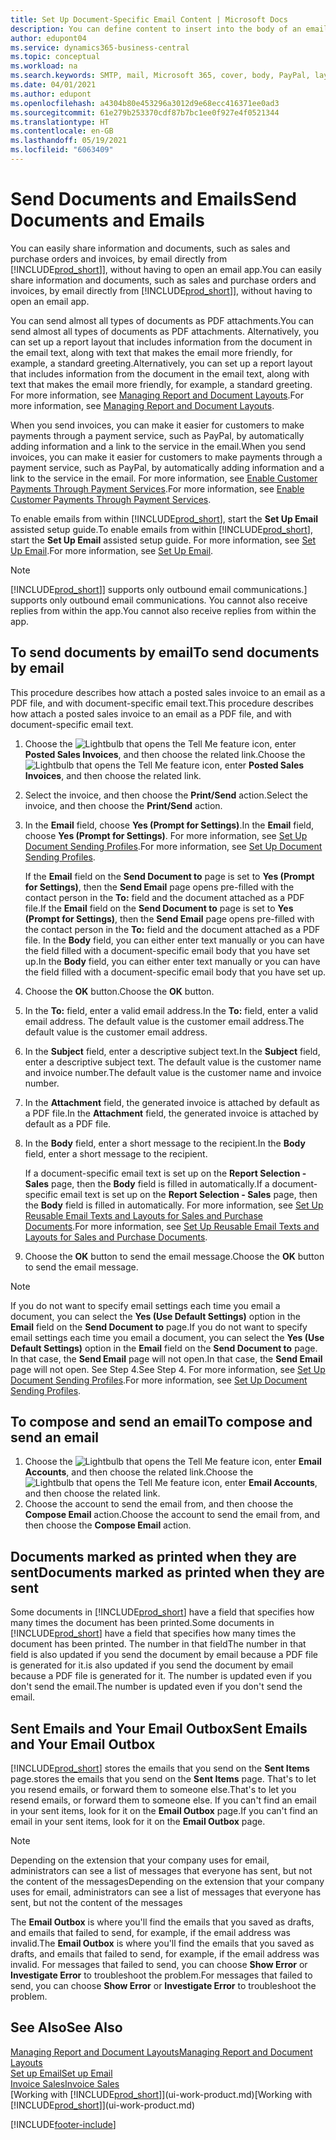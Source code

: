 ```yaml
---
title: Set Up Document-Specific Email Content | Microsoft Docs
description: You can define content to insert into the body of an email message, for example, a PayPal link. You can also attach documents to email messages.
author: edupont04
ms.service: dynamics365-business-central
ms.topic: conceptual
ms.workload: na
ms.search.keywords: SMTP, mail, Microsoft 365, cover, body, PayPal, layout
ms.date: 04/01/2021
ms.author: edupont
ms.openlocfilehash: a4304b80e453296a3012d9e68ecc416371ee0ad3
ms.sourcegitcommit: 61e279b253370cdf87b7bc1ee0f927e4f0521344
ms.translationtype: HT
ms.contentlocale: en-GB
ms.lasthandoff: 05/19/2021
ms.locfileid: "6063409"
---
```

# <a name="send-documents-and-emails"></a><span data-ttu-id="e114a-104">Send Documents and Emails</span><span class="sxs-lookup"><span data-stu-id="e114a-104">Send Documents and Emails</span></span>
<span data-ttu-id="e114a-105">You can easily share information and documents, such as sales and purchase orders and invoices, by email directly from [!INCLUDE[prod_short](includes/prod_short.md)]], without having to open an email app.</span><span class="sxs-lookup"><span data-stu-id="e114a-105">You can easily share information and documents, such as sales and purchase orders and invoices, by email directly from [!INCLUDE[prod_short](includes/prod_short.md)]], without having to open an email app.</span></span> 

<span data-ttu-id="e114a-106">You can send almost all types of documents as PDF attachments.</span><span class="sxs-lookup"><span data-stu-id="e114a-106">You can send almost all types of documents as PDF attachments.</span></span> <span data-ttu-id="e114a-107">Alternatively, you can set up a report layout that includes information from the document in the email text, along with text that makes the email more friendly, for example, a standard greeting.</span><span class="sxs-lookup"><span data-stu-id="e114a-107">Alternatively, you can set up a report layout that includes information from the document in the email text, along with text that makes the email more friendly, for example, a standard greeting.</span></span> <span data-ttu-id="e114a-108">For more information, see [Managing Report and Document Layouts](ui-manage-report-layouts.md).</span><span class="sxs-lookup"><span data-stu-id="e114a-108">For more information, see [Managing Report and Document Layouts](ui-manage-report-layouts.md).</span></span> <!--this topic does not mention how to set up a layout for email. Need to investigate.-->

<span data-ttu-id="e114a-109">When you send invoices, you can make it easier for customers to make payments through a payment service, such as PayPal, by automatically adding information and a link to the service in the email.</span><span class="sxs-lookup"><span data-stu-id="e114a-109">When you send invoices, you can make it easier for customers to make payments through a payment service, such as PayPal, by automatically adding information and a link to the service in the email.</span></span> <span data-ttu-id="e114a-110">For more information, see [Enable Customer Payments Through Payment Services](sales-how-enable-payment-service-extensions.md).</span><span class="sxs-lookup"><span data-stu-id="e114a-110">For more information, see [Enable Customer Payments Through Payment Services](sales-how-enable-payment-service-extensions.md).</span></span>

<span data-ttu-id="e114a-111">To enable emails from within [!INCLUDE[prod_short](includes/prod_short.md)], start the **Set Up Email** assisted setup guide.</span><span class="sxs-lookup"><span data-stu-id="e114a-111">To enable emails from within [!INCLUDE[prod_short](includes/prod_short.md)], start the **Set Up Email** assisted setup guide.</span></span> <span data-ttu-id="e114a-112">For more information, see [Set Up Email](admin-how-setup-email.md).</span><span class="sxs-lookup"><span data-stu-id="e114a-112">For more information, see [Set Up Email](admin-how-setup-email.md).</span></span>

> [!NOTE]
> [!INCLUDE[prod_short](includes/prod_short.md)]<span data-ttu-id="e114a-113">] supports only outbound email communications.</span><span class="sxs-lookup"><span data-stu-id="e114a-113">] supports only outbound email communications.</span></span> <span data-ttu-id="e114a-114">You cannot also receive replies from within the app.</span><span class="sxs-lookup"><span data-stu-id="e114a-114">You cannot also receive replies from within the app.</span></span>

## <a name="to-send-documents-by-email"></a><span data-ttu-id="e114a-115">To send documents by email</span><span class="sxs-lookup"><span data-stu-id="e114a-115">To send documents by email</span></span>
<span data-ttu-id="e114a-116">This procedure describes how attach a posted sales invoice to an email as a PDF file, and with document-specific email text.</span><span class="sxs-lookup"><span data-stu-id="e114a-116">This procedure describes how attach a posted sales invoice to an email as a PDF file, and with document-specific email text.</span></span> <!--update this-->

1. <span data-ttu-id="e114a-117">Choose the ![Lightbulb that opens the Tell Me feature](media/ui-search/search_small.png "Tell me what you want to do") icon, enter **Posted Sales Invoices**, and then choose the related link.</span><span class="sxs-lookup"><span data-stu-id="e114a-117">Choose the ![Lightbulb that opens the Tell Me feature](media/ui-search/search_small.png "Tell me what you want to do") icon, enter **Posted Sales Invoices**, and then choose the related link.</span></span>
2. <span data-ttu-id="e114a-118">Select the invoice, and then choose the **Print/Send** action.</span><span class="sxs-lookup"><span data-stu-id="e114a-118">Select the invoice, and then choose the **Print/Send** action.</span></span>
3. <span data-ttu-id="e114a-119">In the **Email** field, choose **Yes (Prompt for Settings)**.</span><span class="sxs-lookup"><span data-stu-id="e114a-119">In the **Email** field, choose **Yes (Prompt for Settings)**.</span></span> <span data-ttu-id="e114a-120">For more information, see [Set Up Document Sending Profiles](sales-how-setup-document-send-profiles.md).</span><span class="sxs-lookup"><span data-stu-id="e114a-120">For more information, see [Set Up Document Sending Profiles](sales-how-setup-document-send-profiles.md).</span></span>
    
    <span data-ttu-id="e114a-121">If the **Email** field on the **Send Document to** page is set to **Yes (Prompt for Settings)**, then the **Send Email** page opens pre-filled with the contact person in the **To:** field and the document attached as a PDF file.</span><span class="sxs-lookup"><span data-stu-id="e114a-121">If the **Email** field on the **Send Document to** page is set to **Yes (Prompt for Settings)**, then the **Send Email** page opens pre-filled with the contact person in the **To:** field and the document attached as a PDF file.</span></span> <span data-ttu-id="e114a-122">In the **Body** field, you can either enter text manually or you can have the field filled with a document-specific email body that you have set up.</span><span class="sxs-lookup"><span data-stu-id="e114a-122">In the **Body** field, you can either enter text manually or you can have the field filled with a document-specific email body that you have set up.</span></span>

4. <span data-ttu-id="e114a-123">Choose the **OK** button.</span><span class="sxs-lookup"><span data-stu-id="e114a-123">Choose the **OK** button.</span></span>
5. <span data-ttu-id="e114a-124">In the **To:** field, enter a valid email address.</span><span class="sxs-lookup"><span data-stu-id="e114a-124">In the **To:** field, enter a valid email address.</span></span> <span data-ttu-id="e114a-125">The default value is the customer email address.</span><span class="sxs-lookup"><span data-stu-id="e114a-125">The default value is the customer email address.</span></span>
6. <span data-ttu-id="e114a-126">In the **Subject** field, enter a descriptive subject text.</span><span class="sxs-lookup"><span data-stu-id="e114a-126">In the **Subject** field, enter a descriptive subject text.</span></span> <span data-ttu-id="e114a-127">The default value is the customer name and invoice number.</span><span class="sxs-lookup"><span data-stu-id="e114a-127">The default value is the customer name and invoice number.</span></span>
7. <span data-ttu-id="e114a-128">In the **Attachment** field, the generated invoice is attached by default as a PDF file.</span><span class="sxs-lookup"><span data-stu-id="e114a-128">In the **Attachment** field, the generated invoice is attached by default as a PDF file.</span></span>
8. <span data-ttu-id="e114a-129">In the **Body** field, enter a short message to the recipient.</span><span class="sxs-lookup"><span data-stu-id="e114a-129">In the **Body** field, enter a short message to the recipient.</span></span>

    <span data-ttu-id="e114a-130">If a document-specific email text is set up on the **Report Selection - Sales** page, then the **Body** field is filled in automatically.</span><span class="sxs-lookup"><span data-stu-id="e114a-130">If a document-specific email text is set up on the **Report Selection - Sales** page, then the **Body** field is filled in automatically.</span></span> <span data-ttu-id="e114a-131">For more information, see [Set Up Reusable Email Texts and Layouts for Sales and Purchase Documents](admin-how-setup-email.md#set-up-reusable-email-texts-and-layouts-for-sales-and-purchase-documents).</span><span class="sxs-lookup"><span data-stu-id="e114a-131">For more information, see [Set Up Reusable Email Texts and Layouts for Sales and Purchase Documents](admin-how-setup-email.md#set-up-reusable-email-texts-and-layouts-for-sales-and-purchase-documents).</span></span>
9. <span data-ttu-id="e114a-132">Choose the **OK** button to send the email message.</span><span class="sxs-lookup"><span data-stu-id="e114a-132">Choose the **OK** button to send the email message.</span></span>

> [!NOTE]  
> <span data-ttu-id="e114a-133">If you do not want to specify email settings each time you email a document, you can select the **Yes (Use Default Settings)** option in the **Email** field on the **Send Document to** page.</span><span class="sxs-lookup"><span data-stu-id="e114a-133">If you do not want to specify email settings each time you email a document, you can select the **Yes (Use Default Settings)** option in the **Email** field on the **Send Document to** page.</span></span> <span data-ttu-id="e114a-134">In that case, the **Send Email** page will not open.</span><span class="sxs-lookup"><span data-stu-id="e114a-134">In that case, the **Send Email** page will not open.</span></span> <span data-ttu-id="e114a-135">See Step 4.</span><span class="sxs-lookup"><span data-stu-id="e114a-135">See Step 4.</span></span> <span data-ttu-id="e114a-136">For more information, see [Set Up Document Sending Profiles](sales-how-setup-document-send-profiles.md).</span><span class="sxs-lookup"><span data-stu-id="e114a-136">For more information, see [Set Up Document Sending Profiles](sales-how-setup-document-send-profiles.md).</span></span>  

## <a name="to-compose-and-send-an-email"></a><span data-ttu-id="e114a-137">To compose and send an email</span><span class="sxs-lookup"><span data-stu-id="e114a-137">To compose and send an email</span></span>
1. <span data-ttu-id="e114a-138">Choose the ![Lightbulb that opens the Tell Me feature](media/ui-search/search_small.png "Tell me what you want to do") icon, enter **Email Accounts**, and then choose the related link.</span><span class="sxs-lookup"><span data-stu-id="e114a-138">Choose the ![Lightbulb that opens the Tell Me feature](media/ui-search/search_small.png "Tell me what you want to do") icon, enter **Email Accounts**, and then choose the related link.</span></span>
2. <span data-ttu-id="e114a-139">Choose the account to send the email from, and then choose the **Compose Email** action.</span><span class="sxs-lookup"><span data-stu-id="e114a-139">Choose the account to send the email from, and then choose the **Compose Email** action.</span></span>

## <a name="documents-marked-as-printed-when-they-are-sent"></a><span data-ttu-id="e114a-140">Documents marked as printed when they are sent</span><span class="sxs-lookup"><span data-stu-id="e114a-140">Documents marked as printed when they are sent</span></span>
<span data-ttu-id="e114a-141">Some documents in [!INCLUDE[prod_short](includes/prod_short.md)] have a field that specifies how many times the document has been printed.</span><span class="sxs-lookup"><span data-stu-id="e114a-141">Some documents in [!INCLUDE[prod_short](includes/prod_short.md)] have a field that specifies how many times the document has been printed.</span></span> <span data-ttu-id="e114a-142">The number in that field</span><span class="sxs-lookup"><span data-stu-id="e114a-142">The number in that field</span></span> <!--"that field?" need a name...--> <span data-ttu-id="e114a-143">is also updated if you send the document by email because a PDF file is generated for it.</span><span class="sxs-lookup"><span data-stu-id="e114a-143">is also updated if you send the document by email because a PDF file is generated for it.</span></span> <span data-ttu-id="e114a-144">The number is updated even if you don't send the email.</span><span class="sxs-lookup"><span data-stu-id="e114a-144">The number is updated even if you don't send the email.</span></span> <!--guessing this is because emails are technically reports, so the counter bumps up whenever someone creates an email. Need to verify.-->

## <a name="sent-emails-and-your-email-outbox"></a><span data-ttu-id="e114a-145">Sent Emails and Your Email Outbox</span><span class="sxs-lookup"><span data-stu-id="e114a-145">Sent Emails and Your Email Outbox</span></span>
[!INCLUDE[prod_short](includes/prod_short.md)] <span data-ttu-id="e114a-146">stores the emails that you send on the **Sent Items** page.</span><span class="sxs-lookup"><span data-stu-id="e114a-146">stores the emails that you send on the **Sent Items** page.</span></span> <span data-ttu-id="e114a-147">That's to let you resend emails, or forward them to someone else.</span><span class="sxs-lookup"><span data-stu-id="e114a-147">That's to let you resend emails, or forward them to someone else.</span></span> <span data-ttu-id="e114a-148">If you can't find an email in your sent items, look for it on the **Email Outbox** page.</span><span class="sxs-lookup"><span data-stu-id="e114a-148">If you can't find an email in your sent items, look for it on the **Email Outbox** page.</span></span> 

> [!NOTE]
> <span data-ttu-id="e114a-149">Depending on the extension that your company uses for email, administrators can see a list of messages that everyone has sent, but not the content of the messages</span><span class="sxs-lookup"><span data-stu-id="e114a-149">Depending on the extension that your company uses for email, administrators can see a list of messages that everyone has sent, but not the content of the messages</span></span>

<span data-ttu-id="e114a-150">The **Email Outbox** is where you'll find the emails that you saved as drafts, and emails that failed to send, for example, if the email address was invalid.</span><span class="sxs-lookup"><span data-stu-id="e114a-150">The **Email Outbox** is where you'll find the emails that you saved as drafts, and emails that failed to send, for example, if the email address was invalid.</span></span> <span data-ttu-id="e114a-151">For messages that failed to send, you can choose **Show Error** or **Investigate Error** to troubleshoot the problem.</span><span class="sxs-lookup"><span data-stu-id="e114a-151">For messages that failed to send, you can choose **Show Error** or **Investigate Error** to troubleshoot the problem.</span></span>

## <a name="see-also"></a><span data-ttu-id="e114a-152">See Also</span><span class="sxs-lookup"><span data-stu-id="e114a-152">See Also</span></span>
[<span data-ttu-id="e114a-153">Managing Report and Document Layouts</span><span class="sxs-lookup"><span data-stu-id="e114a-153">Managing Report and Document Layouts</span></span>](ui-manage-report-layouts.md)  
[<span data-ttu-id="e114a-154">Set up Email</span><span class="sxs-lookup"><span data-stu-id="e114a-154">Set up Email</span></span>](admin-how-setup-email.md)  
[<span data-ttu-id="e114a-155">Invoice Sales</span><span class="sxs-lookup"><span data-stu-id="e114a-155">Invoice Sales</span></span>](sales-how-invoice-sales.md)  
<span data-ttu-id="e114a-156">[Working with [!INCLUDE[prod_short](includes/prod_short.md)]](ui-work-product.md)</span><span class="sxs-lookup"><span data-stu-id="e114a-156">[Working with [!INCLUDE[prod_short](includes/prod_short.md)]](ui-work-product.md)</span></span>


[!INCLUDE[footer-include](includes/footer-banner.md)]
